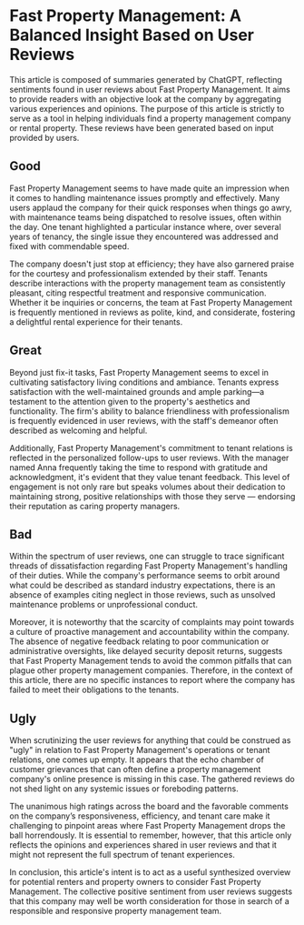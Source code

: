 # Fast Property Management: A Balanced Insight Based on User Reviews

This article is composed of summaries generated by ChatGPT, reflecting sentiments found in user reviews about Fast Property Management. It aims to provide readers with an objective look at the company by aggregating various experiences and opinions. The purpose of this article is strictly to serve as a tool in helping individuals find a property management company or rental property. These reviews have been generated based on input provided by users.

## Good

Fast Property Management seems to have made quite an impression when it comes to handling maintenance issues promptly and effectively. Many users applaud the company for their quick responses when things go awry, with maintenance teams being dispatched to resolve issues, often within the day. One tenant highlighted a particular instance where, over several years of tenancy, the single issue they encountered was addressed and fixed with commendable speed.

The company doesn't just stop at efficiency; they have also garnered praise for the courtesy and professionalism extended by their staff. Tenants describe interactions with the property management team as consistently pleasant, citing respectful treatment and responsive communication. Whether it be inquiries or concerns, the team at Fast Property Management is frequently mentioned in reviews as polite, kind, and considerate, fostering a delightful rental experience for their tenants.

## Great

Beyond just fix-it tasks, Fast Property Management seems to excel in cultivating satisfactory living conditions and ambiance. Tenants express satisfaction with the well-maintained grounds and ample parking—a testament to the attention given to the property's aesthetics and functionality. The firm's ability to balance friendliness with professionalism is frequently evidenced in user reviews, with the staff's demeanor often described as welcoming and helpful.

Additionally, Fast Property Management's commitment to tenant relations is reflected in the personalized follow-ups to user reviews. With the manager named Anna frequently taking the time to respond with gratitude and acknowledgment, it's evident that they value tenant feedback. This level of engagement is not only rare but speaks volumes about their dedication to maintaining strong, positive relationships with those they serve — endorsing their reputation as caring property managers.

## Bad

Within the spectrum of user reviews, one can struggle to trace significant threads of dissatisfaction regarding Fast Property Management's handling of their duties. While the company's performance seems to orbit around what could be described as standard industry expectations, there is an absence of examples citing neglect in those reviews, such as unsolved maintenance problems or unprofessional conduct.

Moreover, it is noteworthy that the scarcity of complaints may point towards a culture of proactive management and accountability within the company. The absence of negative feedback relating to poor communication or administrative oversights, like delayed security deposit returns, suggests that Fast Property Management tends to avoid the common pitfalls that can plague other property management companies. Therefore, in the context of this article, there are no specific instances to report where the company has failed to meet their obligations to the tenants.

## Ugly

When scrutinizing the user reviews for anything that could be construed as "ugly" in relation to Fast Property Management's operations or tenant relations, one comes up empty. It appears that the echo chamber of customer grievances that can often define a property management company's online presence is missing in this case. The gathered reviews do not shed light on any systemic issues or foreboding patterns.

The unanimous high ratings across the board and the favorable comments on the company’s responsiveness, efficiency, and tenant care make it challenging to pinpoint areas where Fast Property Management drops the ball horrendously. It is essential to remember, however, that this article only reflects the opinions and experiences shared in user reviews and that it might not represent the full spectrum of tenant experiences.

In conclusion, this article's intent is to act as a useful synthesized overview for potential renters and property owners to consider Fast Property Management. The collective positive sentiment from user reviews suggests that this company may well be worth consideration for those in search of a responsible and responsive property management team.